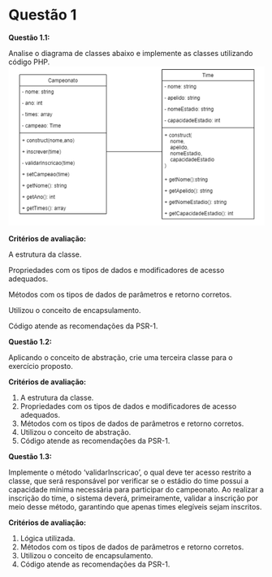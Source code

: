 # Questão 1

**Questão 1.1:**

Analise o diagrama de classes abaixo e implemente as classes utilizando código PHP.
![img questao 1](https://github.com/Tav1nnn/trabalho-poo/blob/main/img/q1.png)

**Critérios de avaliação:**

A estrutura da classe.

Propriedades com os tipos de dados e modificadores de acesso adequados.

Métodos com os tipos de dados de parâmetros e retorno corretos.

Utilizou o conceito de encapsulamento.

Código atende as recomendações da PSR-1.



**Questão 1.2:**

Aplicando o conceito de abstração, crie uma terceira classe para o exercício proposto. 

**Critérios de avaliação:**

1. A estrutura da classe.
2. Propriedades com os tipos de dados e modificadores de acesso adequados.
3. Métodos com os tipos de dados de parâmetros e retorno corretos.
4. Utilizou o conceito de abstração.
5. Código atende as recomendações da PSR-1.


**Questão 1.3:**

Implemente o método ‘validarInscricao’, o qual deve ter acesso restrito a classe, que será responsável por verificar se o estádio do time possui a capacidade mínima necessária para participar do campeonato. Ao realizar a inscrição do time, o sistema deverá, primeiramente, validar a inscrição por meio desse método, garantindo que apenas times elegíveis sejam inscritos.

**Critérios de avaliação:**

1. Lógica utilizada.
2. Métodos com os tipos de dados de parâmetros e retorno corretos.
3. Utilizou o conceito de encapsulamento.
4. Código atende as recomendações da PSR-1.
